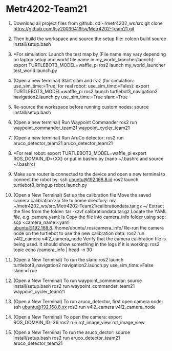 # Metr4202-Team21
1. Download all project files from github:
cd ~/metr4202_ws/src
git clone https://github.com/lsy20030419lsy/Metr4202-Team21.git

2. Then build the workspace and source the setup file:
colcon build
source install/setup.bash

3. *For simulation: Launch the test map by (File name may vary depending on laptop setup and world file name in my_world_launcher/launch): 
export TURTLEBOT3_MODEL=waffle_pi
ros2 launch my_world_launcher test_world.launch.py

4. (Open a new terminal) Start slam and rviz (for simulation: use_sim_time:=True; for real robot: use_sim_time:=Fales):
export TURTLEBOT3_MODEL=waffle_pi
ros2 launch turtlebot3_navigation2 navigation2.launch.py use_sim_time:=True slam:=True

5. Re-source the workspace before running custom nodes:
source install/setup.bash 

6. (Open a new terminal) Run Waypoint Commander
ros2 run waypoint_commander_team21 waypoint_cycler_team21

7. (Open a new terminal) Run AruCo detector:
ros2 run aruco_detector_team21 aruco_detector_team21

8. *For real robot:
export TURTLEBOT3_MODEL=waffle_pi
export ROS_DOMAIN_ID={XX}
or put in bashrc by (nano ~/.bashrc and source ~/.bashrc)

9. Make sure router is connected to the device and open a new terminal to connect the robot by:
ssh ubuntu@192.168.8.id
ros2 launch turtlebot3_bringup robot.launch.py

10. (Open a New Terminal) Set up the calibration file
    Move the saved camera calibration zip file to home directory:
mv ~/metr4202_ws/src/Metr4202-Team21/calibrationdata.tar.gz ~/
    Extract the files from the folder:
tar -xzvf calibrationdata.tar.gz
    Locate the YAML file, e.g.  camera.yaml:
ls
     Copy the file into camera_info folder using scp:
scp <camera_name>.yaml ubuntu@192.168.8.<id>:/home/ubuntu/.ros/camera_info/
    Re-run the camera node on the turtlebot to use the new calibration data:
ros2 run v4l2_camera v4l2_camera_node
    Verify that the camera calibration file is being used. It should show something in the logs if it is working:
ros2 topic echo /camera_info | head -n 30

11. (Open a New Terminal) To run the slam:
ros2 launch turtlebot3_navigation2 navigation2.launch.py use_sim_time:=False slam:=True

12. (Open a New Terminal) To run waypoint_commendar:
source install/setup.bash
ros2 run waypoint_commander_team21 waypoint_cycler_team21

13. (Open a New Terminal) To run aruco_detector, first open camera node:
ssh ubuntu@192.168.8.xx
ros2 run v4l2_camera v4l2_camera_node

14. (Open a New Terminal) To open the camera:
export ROS_DOMAIN_ID=36
ros2 run rqt_image_view rqt_image_view

15. (Open a New Termina) To run the aruco_dector:
source install/setup.bash 
ros2 run aruco_detector_team21 aruco_detector_team21






